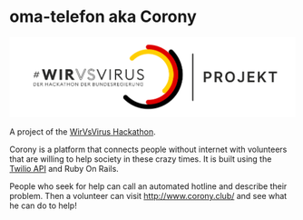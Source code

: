# oma-telefon aka Corony

[![wirvsvirushackathon](app/assets/images/Logo_Projekt_01.png "#wirvsvirus Hackathon")](https://wirvsvirushackathon.org/)

A project of the [WirVsVirus Hackathon](https://wirvsvirushackathon.org/).

Corony is a platform that connects people without internet with volunteers that are willing to help society in these crazy times.
It is built using the [Twilio API](https://www.twilio.com/) and Ruby On Rails.

People who seek for help can call an automated hotline and describe their problem. Then a volunteer can visit http://www.corony.club/ and see what he can do to help!
